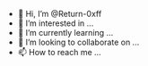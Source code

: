 - 👋 Hi, I’m @Return-0xff
- 👀 I’m interested in ...
- 🌱 I’m currently learning ...
- 💞️ I’m looking to collaborate on ...
- 📫 How to reach me ...

<!---
Return-0xff/Return-0xff is a ✨ special ✨ repository because its `README.md` (this file) appears on your GitHub profile.
You can click the Preview link to take a look at your changes.
--->
